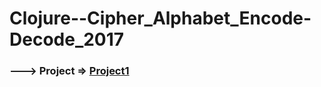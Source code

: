 # Clojure--Cipher_Alphabet_Encode-Decode_2017
### ---> Project => [Project1](../master/Project1.pdf)
